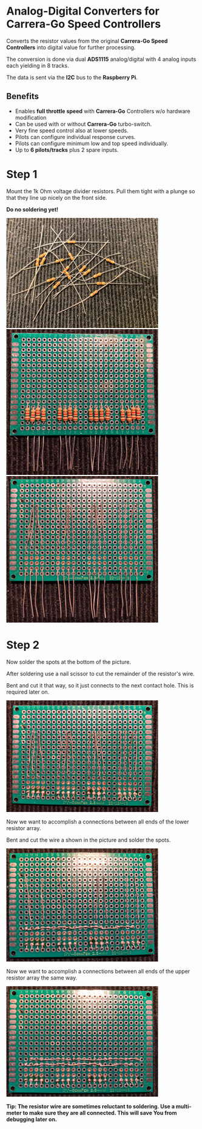 # Analog-Digital Converters for Carrera-Go Speed Controllers

Converts the resistor values from the original **Carrera-Go Speed 
Controllers** into digital value for further processing.

The conversion is done via dual **ADS1115** analog/digital with 4
analog inputs each yielding in 8 tracks.

The data is sent via the **I2C** bus to the **Raspberry Pi**.

## Benefits

- Enables **full throttle speed** with **Carrera-Go** Controllers w/o hardware modification
- Can be used with or without **Carrera-Go** turbo-switch.
- Very fine speed control also at lower speeds.
- Pilots can configure individual response curves.
- Pilots can configure minimum low and top speed individually.
- Up to **6 pilots/tracks** plus 2 spare inputs.

Step 1
======

Mount the 1k Ohm voltage divider resistors. Pull them tight
with a plunge so that they line up nicely on the front side.

**Do no soldering yet!**

[<img src="images/ad-converter-step-01-a.jpg" width="400"/>](images/ad-converter-step-01-a.jpg)
[<img src="images/ad-converter-step-01-b.jpg" width="400"/>](images/ad-converter-step-01-b.jpg)
[<img src="images/ad-converter-step-01-c.jpg" width="400"/>](images/ad-converter-step-01-c.jpg)

Step 2
======

Now solder the spots at the bottom of the picture. 

After soldering use a nail scissor to cut the remainder of the resistor's wire. 

Bent and cut it that way, so it just connects to the next contact hole. This is required later on.

[<img src="images/ad-converter-step-02-a.jpg" width="400"/>](images/ad-converter-step-02-a.jpg)

Now we want to accomplish a connections between all ends of the lower resistor array.

Bent and cut the wire a shown in the picture and solder the spots.

[<img src="images/ad-converter-step-02-b.jpg" width="400"/>](images/ad-converter-step-02-b.jpg)

Now we want to accomplish a connections between all ends of the upper resistor array the same way.

[<img src="images/ad-converter-step-02-c.jpg" width="400"/>](images/ad-converter-step-02-c.jpg)

**Tip: The resistor wire are sometimes reluctant to soldering. Use a multi-meter to make
sure they are all connected. This will save You from debugging later on.**
